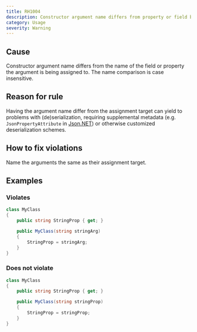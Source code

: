 ```yaml
---
title: RH1004
description: Constructor argument name differs from property or field being assigned to
category: Usage
severity: Warning
---
```


## Cause

Constructor argument name differs from the name of the field or property the argument is being assigned to. The name comparison is case insensitive.

## Reason for rule

Having the argument name differ from the assignment target can yield to problems with (de)serialization, requiring supplemental metadata (e.g. `JsonPropertyAttribute` in [Json.NET](https://www.newtonsoft.com/json)) or otherwise customized deserialization schemes.

## How to fix violations

Name the arguments the same as their assignment target.

## Examples

### Violates

```csharp
class MyClass
{
	public string StringProp { get; }	

	public MyClass(string stringArg)
	{
		StringProp = stringArg;		
	}
}
```

### Does not violate

```csharp
class MyClass
{
	public string StringProp { get; }	

	public MyClass(string stringProp)
	{
		StringProp = stringProp;		
	}
}
```
